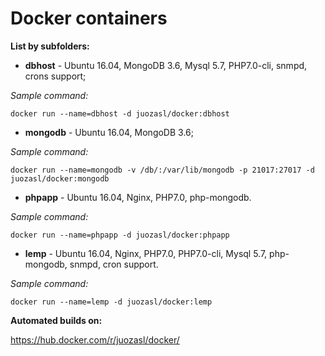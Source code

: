 Docker containers
===================

**List by subfolders:**

- **dbhost** - Ubuntu 16.04, MongoDB 3.6, Mysql 5.7, PHP7.0-cli, snmpd, crons support;

*Sample command:*
```
docker run --name=dbhost -d juozasl/docker:dbhost
```

- **mongodb** - Ubuntu 16.04, MongoDB 3.6;

*Sample command:*
```
docker run --name=mongodb -v /db/:/var/lib/mongodb -p 21017:27017 -d juozasl/docker:mongodb
```

- **phpapp** - Ubuntu 16.04, Nginx, PHP7.0, php-mongodb.

*Sample command:*
```
docker run --name=phpapp -d juozasl/docker:phpapp
```

- **lemp** - Ubuntu 16.04, Nginx, PHP7.0, PHP7.0-cli, Mysql 5.7, php-mongodb, snmpd, cron support.

*Sample command:*
```
docker run --name=lemp -d juozasl/docker:lemp
```

**Automated builds on:**

https://hub.docker.com/r/juozasl/docker/
